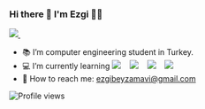 ### Hi there 👋 I'm Ezgi :woman_technologist:
 <a href="https://www.linkedin.com/in/ezgi-mavi/">
    <img src="https://img.shields.io/badge/linkedin-%230077B5.svg?&style=for-the-badge&logo=linkedin&logoColor=white" />
  </a>&nbsp;&nbsp;  
<!--
**ezgimav/ezgimav** is a ✨ _special_ ✨ repository because its `README.md` (this file) appears on your GitHub profile.
-->

- :books: I’m computer engineering student in Turkey.
- :computer: I’m currently learning <img src="https://img.shields.io/badge/Java-ED8B00?style=for-the-badge&logo=java&logoColor=white" />
  </a>&nbsp;&nbsp; <img src="https://img.shields.io/badge/HTML-239120?style=for-the-badge&logo=html5&logoColor=white" /> </a>&nbsp;&nbsp; <img src="https://img.shields.io/badge/CSS-239120?&style=for-the-badge&logo=css3&logoColor=white" /> </a>&nbsp;&nbsp;  <img src="https://img.shields.io/badge/C-00599C?style=for-the-badge&logo=c&logoColor=white" /> </a>&nbsp;&nbsp; 
- :mag_right: How to reach me:
ezgibeyzamavi@gmail.com
   

 ![Profile views](https://gpvc.arturio.dev/ezgimav)
 


